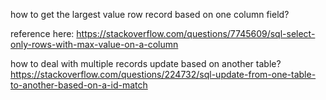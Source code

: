 how to get the largest value row record based on one column field? 

reference here: https://stackoverflow.com/questions/7745609/sql-select-only-rows-with-max-value-on-a-column 

how to deal with multiple records update based on another table? 
https://stackoverflow.com/questions/224732/sql-update-from-one-table-to-another-based-on-a-id-match 

